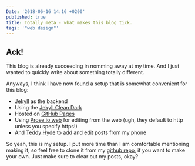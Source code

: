 ```yaml
---
Date: '2018-06-16 14:16 +0200'
published: true
title: Totally meta - what makes this blog tick.
tags: '"web design"'
---
```

## Ack!

This blog is already succeeding in nomming away at my time. And I just wanted to quickly write about something totally different.

Anyways, I think I have now found a setup that is somewhat convenient for this blog:
- [Jekyll](https://jekyllrb.com/) as the backend
- Using the [Jekyll Clean Dark](https://github.com/streetturtle/jekyll-clean-dark)
- Hosted on [GitHub Pages](https://pages.github.com/) 
- Using [Prose.io web](https://prose.io) for editing from the web (ugh, they default to http unless you specify https!)
- And [Teddy Hyde](https://play.google.com/store/apps/details?id=com.EditorHyde.app&hl=en) to add and edit posts from my phone

So yeah, this is my setup. I put more time than I am comfortable mentioning making it, so feel free to clone it from my [github repo](https://github.com/fkopp81/fkopp81.github.io), if you want to make your own. Just make sure to clear out my posts, okay?
